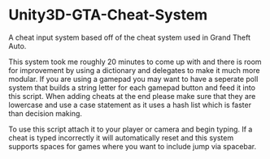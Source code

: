# Unity3D-GTA-Cheat-System
A cheat input system based off of the cheat system used in Grand Theft Auto.

This system took me roughly 20 minutes to come up with and there is room for improvement by using a dictionary and delegates to make it much more modular. If you are using a gamepad you may want to have a seperate poll system that builds a string letter for each gamepad button and feed it into this script. When adding cheats at the end please make sure that they are lowercase and use a case statement as it uses a hash list which is faster than decision making.

To use this script attach it to your player or camera and begin typing. If a cheat is typed incorrectly it will automatically reset and this system supports spaces for games where you want to include jump via spacebar.
